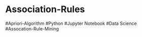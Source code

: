 # Association-Rules
#Apriori-Algorithm
#Python
#Jupyter Notebook
#Data Science
#Assocation-Rule-Mining
